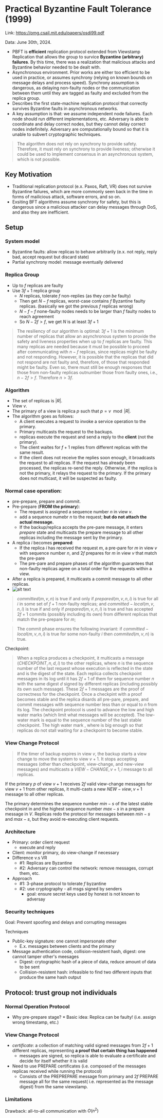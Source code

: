 # Practical Byzantine Fault Tolerance (1999) 

Link: https://pmg.csail.mit.edu/papers/osdi99.pdf

Data: June 30th, 2024. 

- PBFT is **efficient** replication protocol extended from Viewstamp Replication that allows the group to survice **Byzantine (arbitrary) failures**. By this time, there was a realization that malicious attacks and Byzantine behavior needed to be dealt with.
- Asynchronous environment. Prior works are either too efficient to be used in practice, or assumes synchrony (relying on known bounds on message delays and process speed). Synchrony assumption is dangerous, as delaying non-faulty nodes or the communication between them until they are tagged as faulty and excluded from the replica group. 
- Describes the first state-machine replication protocol that correctly survives Byzantine faults in asynchronous networks.
- A key assumption is that: we assume independent node failures. Each node should run different implementations, etc. Adversary is able to coordinate and delay correct nodes, but they cannot delay correct nodes indefinitely. Adversary are computationally bound so that it is unable to subvert cryptographic techniques. 
> The algorithm does not rely on synchrony to provide safety. Therefore, it must rely on synchrony to provide liveness; otherwise it could be used to implement consensus in an asynchronous system, which is not possible.

## Key Motivation 
- Traditional replication protocol (e.x. Paxos, Raft, VR) does not survive Byzantine failures, which are more commonly seen back in the time in forms of mailicious attack, software errors, and so on. 
- Exsiting BFT algorithms assume synchrony for safety, but this is dangerous since a malicious attacker can delay messages through DoS, and also they are inefficient. 

## Setup 
### System model 
* Byzantine faults: allow replicas to behave arbitrarily (e.x. not reply, reply bad, accept request but discard state)
* Partial synchrony model: message eventually delivered

### Replica Group 
* Up to $f$ replicas are faulty
* Use $3f+1$ replica group
    *  $N$ replicas, tolerate $f$ non-replies (as they *can be* faulty)
    *  Then get $N - f$ replicas, worst-case contains $f$ Byzantine faulty replicas. (basically we got the previous *f* replicas wrong)
    *  $N - f - f$ none-faulty nodes needs to be larger than $f$ faulty nodes to reach agreement
    *  So $N - 2f > f$, we get $N$ is at least $3f+1$

> The resiliency of our algorithm is optimal: $3f+1$ is the minimum number of replicas that allow an asynchronous system to provide the safety and liveness properties when up to $f$ replicas are faulty. This many replicas are needed because it must be possible to proceed after communicating with $n-f$ replicas, since replicas might be faulty and not responding. However, it is possible that the replicas that did not respond are not faulty and, therefore, of those that responded might be faulty. Even so, there must still be enough responses that those from non-faulty replicas outnumber those from faulty ones, i.e., $n-2f > f$. Therefore $n > 3f$.

### Algorithm

* The set of replicas is $|R|$. 
* View $v$.
* The primary of a view is replica $p$ such that $p = v \mod |R|$.
* The algorithm goes as follows:
  * A client executes a request to invoke a service operation to the primary.
  * Primary multicasts the request to the backups.
  * replicas execute the request and send a reply to the **client** (not the primary).
  * The client waites for $f+1$ replies from different replicas with the same result.
  * If the client does not receive the replies soon enough, it broadcasts the request to all replicas. If the request has already been processed, the replicas re-send the reply. Otherwise, if the replica is not the primary, it relays the request to the primary. If the primary does not mutlicast, it will be suspected as faulty.

### Normal case operation:

* pre-prepare, prepare and commit. 
* Pre-prepare (**FROM the primary**):
  * The request is assigned a sequence number $n$ in view $v$.
  * add a sequence numebr $n$ to the request; **but do not attach the actual message.**
  * If the backup/replica accepts the pre-pare message, it enters *prepare* state and multicasts the prepare message to all other replicas including the message sent by the primary. 
* A replica $i$ becomes **prepared**:
  * If the replica $i$ has received the request $m$, a pre-pare for $m$ in view $v$ with sequence number $n$, and $2f$ prepares for $m$ in view $v$ that match the pre-pare
  * The pre-pare and prepare phases of the algorithm guarantees that non-faulty replicas agree on a total order for the requests within a view. 
* After a replica is prepared, it multicasts a commit message to all other replicas.
* ![alt text](images/411-pbft/normal-case.png)

> $committed(m,v,n)$ is true if and only if $prepared(m,v,n,i)$ is true for all $i$ in some set of $f+1$ non-faulty replicas; and $committed-local(m,v,n,i)$ is true if and only if $prepared(m,v,n,i)$ is true and has accepted $2f+1$ commits (possibly including its own) from different replicas that match the pre-prepare for $m$;

> The commit phase ensures the following invariant: if $committed-local(m,v,n,i)$ is true for some non-faulty $i$ then $commited(m,v,n)$ is true. 

Checkpoint:
> When a replica produces a checkpoint, it multicasts a message $(CHECKPOINT,n,d,i)$  to the other replicas, where $n$ is the sequence number of the last request whose execution is reflected in the state and is the digest of the state. Each replica collects checkpoint messages in its log until it has $2f+1$ of them for sequence number $n$  with the same digest $d$ signed by different replicas (including possibly its own such message). These $2f+1$ messages are the proof of correctness for the checkpoint.
Once a checkpint with a proof becomes stable and the replica disards all pre-pare, prepare, and commit messages with sequence number less than or equal to $n$ from its log. The checkpoint protocol is used to advance the low and high water marks (which limit what messages will be accepted). The low-water mark is equal to the sequence number of the last stable checkpoint. The high water mark , where is big enough so that replicas do not stall waiting for a checkpoint to become stable. 

### View Change Protocol

> If the timer of backup expires in view $v$, the backup starts a view change to move the system to view $v+1$. It stops accepting messages (other than checkpoint, view-change, and new-view messages) and multicasts a $VIEW-CHANGE, v+1, i$  message to all replicas.

If the primary $p$ of view $v+1$ receives $2f$ valid view-change messages for view $v+1$ from other replicas, it multi-casts a new $NEW-view, v+1$ message to all other replicas. 

The primary determines the sequence number $min-s$ of the latest stable checkpoint in and the highest sequence number $max-s$ in a prepare message in $V$. Replicas redo the protocol for messages between $min-s$ and $max-s$, but they avoid re-executing client requests. 

### Architecture
* Primary: order client request
    * execute and reply
* Client: monitor primary, do view-change if necessary
* Difference v.s VR
    *  #1: Replicas are Byzantine
    *  #2: Adversary can control the network: remove messages, corrupt them, etc.
*  Approach     
    *  #1: 3-phase protocol to tolerate $f$ byzantine
    *  #2: use cryptography - all msgs signed by senders
        *  goal: ensure secret keys used by honest is not known to adversay

### Security techniques
Goal: Prevent spoofing and delays and corrupting messages

Techniques 
*   Public-key signature: one cannot impersonate other
      *   E.x. messages between clients and the primary 
*   Message authentication code, collision-resistent hash, digest: one cannot tamper other's meesages
      *   Digest: crytographic hash of a piece of data, reduce amount of data to be sent
      *   Collision-resistent hash: infeasible to find two different inputs that produce the same hash output 
 
## Protocol: trust group not individuals 

### Normal Operation Protocol 

* Why pre-prepare stage? 
      *   Basic idea: Replica can be faulty! (i.e. assign wrong timestamp, etc.)

### View Change Protocol 

*   _certificate_: a collection of matching valid signed messages from $2f+1$ different replicas, representing **a proof that certain thing has happened**
      *   messages are signed, so replica is able to evaluate a certificate and decide for itself whether it is valid    
*  Need to use PREPARE certificates (i.e. composed of the messages replicas received while running the protocol)
      *  Consists of the PREPREPARE message from primary and $2f$ PREPARE message all for the same request( i.e. represented as the message digest) from the same viewstamp. 

### Limitations 
Drawback: all-to-all communication with $O(n^2)$ 
